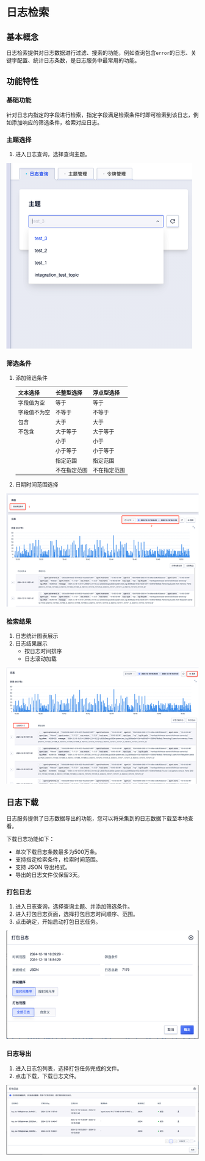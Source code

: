 # 日志检索

## 基本概念

日志检索提供对日志数据进行过滤、搜索的功能，例如查询包含`error`的日志、关键字配置、统计日志条数，是日志服务中最常用的功能。

## 功能特性

### **基础功能**

针对日志内指定的字段进行检索，指定字段满足检索条件时即可检索到该日志，例如添加响应的筛选条件，检索对应日志。

### **主题选择**

1. 进入日志查询，选择查询主题。

![image](/images/switch_topic_1.png)

### **筛选条件**

1. 添加筛选条件

   | 文本选择      | 长整型选择   | 浮点型选择   |
   | ------------ | --------- | ------------ | 
   | 字段值为空    | 等于        | 等于         |
   | 字段值不为空  | 不等于       | 不等于       |
   | 包含         | 大于        | 大于         |
   | 不包含       | 大于等于     | 大于等于     |
   |             | 小于        | 小于         |
   |             | 小于等于     | 小于等于     |
   |             | 指定范围     | 指定范围     |
   |             | 不在指定范围 | 不在指定范围 |

3. 日期时间范围选择

![image](/images/search_topic_1.png)

### **检索结果**

1. 日志统计图表展示
2. 日志结果展示
   - 按日志时间排序
   - 日志滚动加载

![image](/images/search_result_1.png)

## 日志下载

日志服务提供了日志数据导出的功能，您可以将采集到的日志数据下载至本地查看。

下载日志功能如下：
- 单次下载日志条数最多为500万条。
- 支持指定检索条件，检索时间范围。
- 支持 JSON 导出格式。
- 导出的日志文件仅保留3天。

### **打包日志**

1. 进入日志查询，选择查询主题、并添加筛选条件。
2. 进入打包日志页面，选择打包日志时间顺序、范围。
3. 点击确定，开始启动打包日志任务。

![image](/images/log_download_1.png)

### **日志导出**

1. 进入日志包列表，选择打包任务完成的文件。
2. 点击下载，下载日志文件。

![image](/images/log_download_2.png)
